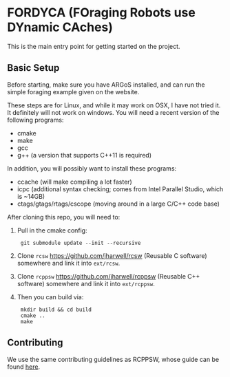 # FORDYCA (FOraging Robots use DYnamic CAches)

This is the main entry point for getting started on the project.

## Basic Setup

Before starting, make sure you have ARGoS installed, and can run the simple
foraging example given on the website.

These steps are for Linux, and while it may work on OSX, I have not tried it. It
definitely will not work on windows. You will need a recent version of the
following programs:

- cmake
- make
- gcc
- g++ (a version that supports C++11 is required)

In addition, you will possibly want to install these programs:

- ccache (will make compiling a lot faster)
- icpc (additional syntax checking; comes from Intel Parallel Studio, which is ~14GB)
- ctags/gtags/rtags/cscope (moving around in a large C/C++ code base)

After cloning this repo, you will need to:

1. Pull in the cmake config:

        git submodule update --init --recursive

2. Clone `rcsw` https://github.com/jharwell/rcsw (Reusable C software) somewhere
   and link it into `ext/rcsw`.

3. Clone `rcppsw` https://github.com/jharwell/rcppsw (Reusable C++ software)
   somewhere and link it into `ext/rcppsw`.

3. Then you can build via:

        mkdir build && cd build
        cmake ..
        make

## Contributing

We use the same contributing guidelines as RCPPSW, whose guide can be found
[here](https://github.com/jharwell/rcppsw/blob/master/docs/CONTRIBUTING.md).
